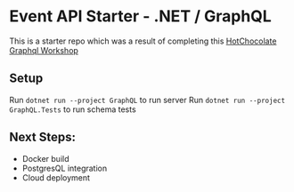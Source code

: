 # Event API Starter - .NET / GraphQL
This is a starter repo which was a result of completing this [HotChocolate Graphql Workshop](https://github.com/ChilliCream/graphql-workshop)

## Setup
Run `dotnet run --project GraphQL` to run server
Run `dotnet run --project GraphQL.Tests` to run schema tests

## Next Steps:
- Docker build
- PostgresQL integration
- Cloud deployment

